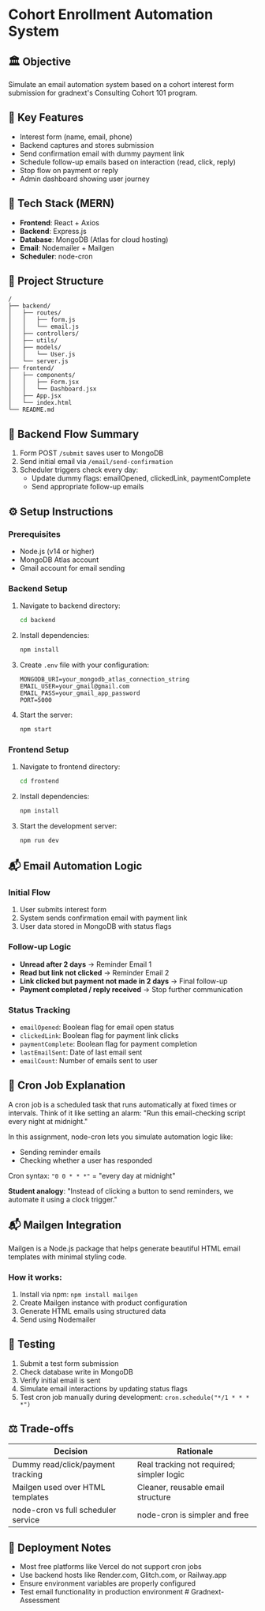 # Cohort Enrollment Automation System

## 🏛️ Objective
Simulate an email automation system based on a cohort interest form submission for gradnext's Consulting Cohort 101 program.

## 🔎 Key Features
- Interest form (name, email, phone)
- Backend captures and stores submission
- Send confirmation email with dummy payment link
- Schedule follow-up emails based on interaction (read, click, reply)
- Stop flow on payment or reply
- Admin dashboard showing user journey

## 🚀 Tech Stack (MERN)
- **Frontend**: React + Axios
- **Backend**: Express.js
- **Database**: MongoDB (Atlas for cloud hosting)
- **Email**: Nodemailer + Mailgen
- **Scheduler**: node-cron

## 📁 Project Structure
```
/
├── backend/
│   ├── routes/
│   │   ├── form.js
│   │   └── email.js
│   ├── controllers/
│   ├── utils/
│   ├── models/
│   │   └── User.js
│   └── server.js
├── frontend/
│   ├── components/
│   │   ├── Form.jsx
│   │   └── Dashboard.jsx
│   ├── App.jsx
│   └── index.html
└── README.md
```

## 🔄 Backend Flow Summary
1. Form POST `/submit` saves user to MongoDB
2. Send initial email via `/email/send-confirmation`
3. Scheduler triggers check every day:
   - Update dummy flags: emailOpened, clickedLink, paymentComplete
   - Send appropriate follow-up emails

## ⚙️ Setup Instructions

### Prerequisites
- Node.js (v14 or higher)
- MongoDB Atlas account
- Gmail account for email sending

### Backend Setup
1. Navigate to backend directory:
   ```bash
   cd backend
   ```

2. Install dependencies:
   ```bash
   npm install
   ```

3. Create `.env` file with your configuration:
   ```
   MONGODB_URI=your_mongodb_atlas_connection_string
   EMAIL_USER=your_gmail@gmail.com
   EMAIL_PASS=your_gmail_app_password
   PORT=5000
   ```

4. Start the server:
   ```bash
   npm start
   ```

### Frontend Setup
1. Navigate to frontend directory:
   ```bash
   cd frontend
   ```

2. Install dependencies:
   ```bash
   npm install
   ```

3. Start the development server:
   ```bash
   npm run dev
   ```

## 📬 Email Automation Logic

### Initial Flow
1. User submits interest form
2. System sends confirmation email with payment link
3. User data stored in MongoDB with status flags

### Follow-up Logic
- **Unread after 2 days** → Reminder Email 1
- **Read but link not clicked** → Reminder Email 2  
- **Link clicked but payment not made in 2 days** → Final follow-up
- **Payment completed / reply received** → Stop further communication

### Status Tracking
- `emailOpened`: Boolean flag for email open status
- `clickedLink`: Boolean flag for payment link clicks
- `paymentComplete`: Boolean flag for payment completion
- `lastEmailSent`: Date of last email sent
- `emailCount`: Number of emails sent to user

## 📆 Cron Job Explanation
A cron job is a scheduled task that runs automatically at fixed times or intervals. Think of it like setting an alarm: "Run this email-checking script every night at midnight."

In this assignment, node-cron lets you simulate automation logic like:
- Sending reminder emails
- Checking whether a user has responded

Cron syntax: `"0 0 * * *"` = "every day at midnight"

**Student analogy**: "Instead of clicking a button to send reminders, we automate it using a clock trigger."

## 📬 Mailgen Integration
Mailgen is a Node.js package that helps generate beautiful HTML email templates with minimal styling code.

### How it works:
1. Install via npm: `npm install mailgen`
2. Create Mailgen instance with product configuration
3. Generate HTML emails using structured data
4. Send using Nodemailer

## 🧪 Testing
1. Submit a test form submission
2. Check database write in MongoDB
3. Verify initial email is sent
4. Simulate email interactions by updating status flags
5. Test cron job manually during development: `cron.schedule("*/1 * * * *")`

## ⚖️ Trade-offs
| Decision | Rationale |
|----------|-----------|
| Dummy read/click/payment tracking | Real tracking not required; simpler logic |
| Mailgen used over HTML templates | Cleaner, reusable email structure |
| node-cron vs full scheduler service | node-cron is simpler and free |

## 🚀 Deployment Notes
- Most free platforms like Vercel do not support cron jobs
- Use backend hosts like Render.com, Glitch.com, or Railway.app
- Ensure environment variables are properly configured
- Test email functionality in production environment #   G r a d n e x t - A s s e s s m e n t  
 